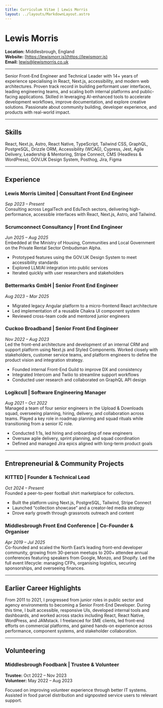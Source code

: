 ```yaml
---
title: Curriculum Vitae | Lewis Morris
layout: ../layouts/MarkdownLayout.astro
---
```


# Lewis Morris

**Location:** Middlesbrough, England  
**Website:** [https://lewismorr.is](https://lewismorr.is)  
**Email:** lewis@lewismorris.co.uk

---

Senior Front-End Engineer and Technical Leader with 14+ years of experience specialising in React, Next.js, accessibility, and modern web architectures. Proven track record in building performant user interfaces, leading engineering teams, and scaling both internal platforms and public-facing applications. Skilled in leveraging AI-enhanced tools to accelerate development workflows, improve documentation, and explore creative solutions. Passionate about community building, developer experience, and products with real-world impact.

---

## Skills

React, Next.js, Astro, React Native, TypeScript, Tailwind CSS, GraphQL, PostgreSQL, Drizzle ORM, Accessibility (WCAG), Cypress, Jest, Agile Delivery, Leadership & Mentoring, Stripe Connect, CMS (Headless & WordPress), GOV.UK Design System, Posthog, Jira, Figma

---

## Experience

### Lewis Morris Limited | Consultant Front End Engineer

_Sep 2023 – Present_  
Consulting across LegalTech and EduTech sectors, delivering high-performance, accessible interfaces with React, Next.js, Astro, and Tailwind.

### Scrumconnect Consultancy | Front End Engineer

_Jun 2025 – Aug 2025_  
Embedded at the Ministry of Housing, Communities and Local Government on the Private Rental Sector Ombudsman Alpha.

- Prototyped features using the GOV.UK Design System to meet accessibility standards
- Explored LLM/AI integration into public services
- Iterated quickly with user researchers and stakeholders

### Bettermarks GmbH | Senior Front End Engineer

_Aug 2023 – Mar 2025_

- Migrated legacy Angular platform to a micro-frontend React architecture
- Led implementation of a reusable Chakra UI component system
- Reviewed cross-team code and mentored junior engineers

### Cuckoo Broadband | Senior Front End Engineer

_Nov 2022 – Aug 2023_  
Led the front-end architecture and development of an internal CRM and support platform using Next.js and Styled Components. Worked closely with stakeholders, customer service teams, and platform engineers to define the product vision and integration strategy.

- Founded internal Front-End Guild to improve DX and consistency
- Integrated Intercom and Twilio to streamline support workflows
- Conducted user research and collaborated on GraphQL API design

### Logikcull | Software Engineering Manager

_Aug 2021 – Oct 2022_  
Managed a team of four senior engineers in the Upload & Downloads squad, overseeing planning, hiring, delivery, and collaboration across teams. Played a key role in roadmap planning and squad rituals while transitioning from a senior IC role.

- Conducted 1:1s, led hiring and onboarding of new engineers
- Oversaw agile delivery, sprint planning, and squad coordination
- Defined and managed Jira epics aligned with long-term product goals

---

## Entrepreneurial & Community Projects

### KITTED | Founder & Technical Lead

_Oct 2024 – Present_  
Founded a peer-to-peer football shirt marketplace for collectors.

- Built the platform using Next.js, PostgreSQL, Tailwind, Stripe Connect
- Launched “collection showcase” and a creator-led media strategy
- Drove early growth through grassroots outreach and content

### Middlesbrough Front End Conference | Co-Founder & Organiser

_Apr 2019 – Jul 2025_  
Co-founded and scaled the North East’s leading front-end developer community, growing from 30-person meetups to 200+ attendee annual conferences featuring speakers from Google, Monzo, and Shopify. Led the full event lifecycle: managing CFPs, organising logistics, securing sponsorships, and overseeing finances.

---

## Earlier Career Highlights

From 2011 to 2021, I progressed from junior roles in public sector and agency environments to becoming a Senior Front-End Developer. During this time, I built accessible, responsive UIs, developed internal tools and dashboards, and worked across stacks including React, React Native, WordPress, and JAMstack. I freelanced for SME clients, led front-end efforts on commercial platforms, and gained hands-on experience across performance, component systems, and stakeholder collaboration.

---

## Volunteering

### Middlesbrough Foodbank | Trustee & Volunteer

**Trustee:** Oct 2022 – Nov 2023  
**Volunteer:** May 2022 – Aug 2023

Focused on improving volunteer experience through better IT systems. Assisted in food parcel distribution and signposted service users to relevant support.
